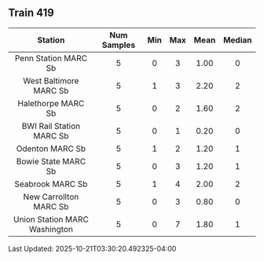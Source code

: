 ## Train 419

| Station | Num Samples | Min | Max | Mean | Median |
| :-----: | :---------: | :-: | :-: | :--: | :----: |
| Penn Station MARC Sb | 5 | 0 | 3 | 1.00 | 0 |
| West Baltimore MARC Sb | 5 | 1 | 3 | 2.20 | 2 |
| Halethorpe MARC Sb | 5 | 0 | 2 | 1.60 | 2 |
| BWI Rail Station MARC Sb | 5 | 0 | 1 | 0.20 | 0 |
| Odenton MARC Sb | 5 | 1 | 2 | 1.20 | 1 |
| Bowie State MARC Sb | 5 | 0 | 3 | 1.20 | 1 |
| Seabrook MARC Sb | 5 | 1 | 4 | 2.00 | 2 |
| New Carrollton MARC Sb | 5 | 0 | 3 | 0.80 | 0 |
| Union Station MARC Washington | 5 | 0 | 7 | 1.80 | 1 |


Last Updated: 2025-10-21T03:30:20.492325-04:00